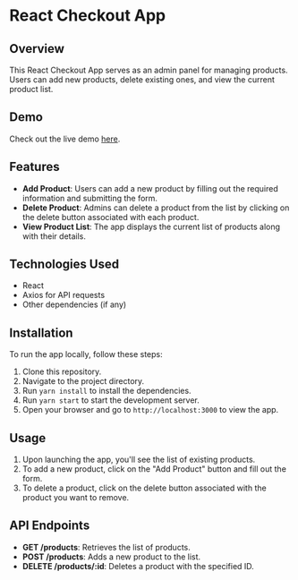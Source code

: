 # React Checkout App

## Overview
This React Checkout App serves as an admin panel for managing products. Users can add new products, delete existing ones, and view the current product list.

## Demo
Check out the live demo [here](https://stellular-gingersnap-bed721.netlify.app/).

## Features
- **Add Product**: Users can add a new product by filling out the required information and submitting the form.
- **Delete Product**: Admins can delete a product from the list by clicking on the delete button associated with each product.
- **View Product List**: The app displays the current list of products along with their details.

## Technologies Used
- React
- Axios for API requests
- Other dependencies (if any)

## Installation
To run the app locally, follow these steps:

1. Clone this repository.
2. Navigate to the project directory.
3. Run `yarn install` to install the dependencies.
4. Run `yarn start` to start the development server.
5. Open your browser and go to `http://localhost:3000` to view the app.

## Usage
1. Upon launching the app, you'll see the list of existing products.
2. To add a new product, click on the "Add Product" button and fill out the form.
3. To delete a product, click on the delete button associated with the product you want to remove.

## API Endpoints
- **GET /products**: Retrieves the list of products.
- **POST /products**: Adds a new product to the list.
- **DELETE /products/:id**: Deletes a product with the specified ID.

